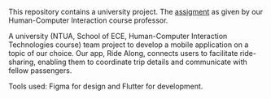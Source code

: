 This repository contains a university project. The [assigment]() as given by our Human-Computer Interaction course professor.

A university (NTUA, School of ECE, Human-Computer Interaction Technologies course) team project to develop a mobile application on a topic of our choice. Our app, Ride Along, connects users to facilitate ride-sharing, enabling them to coordinate trip details and communicate with fellow passengers.

Tools used: Figma for design and Flutter for development.

